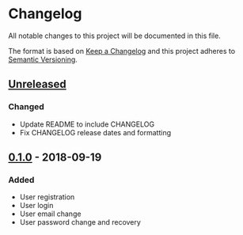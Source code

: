 # Changelog

All notable changes to this project will be documented in this file.

The format is based on [Keep a Changelog](https://keepachangelog.com/en/1.0.0/)
and this project adheres to [Semantic Versioning](https://semver.org/spec/v2.0.0.html).

## [Unreleased]
### Changed
- Update README to include CHANGELOG 
- Fix CHANGELOG release dates and formatting

## [0.1.0] - 2018-09-19
### Added
- User registration
- User login
- User email change
- User password change and recovery    

[Unreleased]: https://github.com/adshares/adserver/compare/v0.1.0...develop
[0.1.0]: https://github.com/adshares/adserver/releases/tag/v0.1.0
